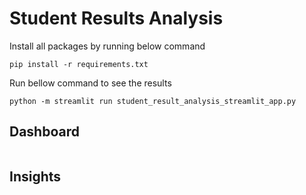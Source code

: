 # Student Results Analysis

Install all packages by running below command
 
    pip install -r requirements.txt

Run bellow command to see the results

    python -m streamlit run student_result_analysis_streamlit_app.py

## Dashboard
![]()

## Insights